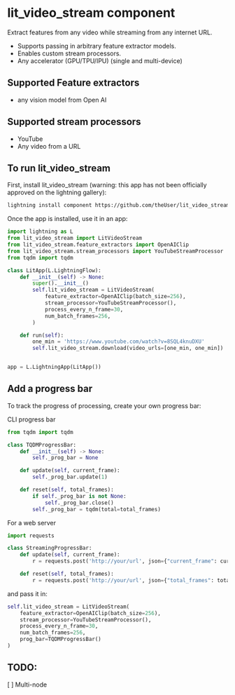 # lit_video_stream component
Extract features from any video while streaming from any internet URL.

- Supports passing in arbitrary feature extractor models.
- Enables custom stream processors.
- Any accelerator (GPU/TPU/IPU) (single and multi-device)

## Supported Feature extractors
- any vision model from Open AI

## Supported stream processors
- YouTube
- Any video from a URL

## To run lit_video_stream
First, install lit_video_stream (warning: this app has not been officially approved on the lightning gallery):

```bash
lightning install component https://github.com/theUser/lit_video_stream
```

Once the app is installed, use it in an app:

```python
import lightning as L
from lit_video_stream import LitVideoStream
from lit_video_stream.feature_extractors import OpenAIClip
from lit_video_stream.stream_processors import YouTubeStreamProcessor
from tqdm import tqdm

class LitApp(L.LightningFlow):
    def __init__(self) -> None:
        super().__init__()
        self.lit_video_stream = LitVideoStream(
            feature_extractor=OpenAIClip(batch_size=256),
            stream_processor=YouTubeStreamProcessor(),
            process_every_n_frame=30,
            num_batch_frames=256,
        )

    def run(self):
        one_min = 'https://www.youtube.com/watch?v=8SQL4knuDXU'
        self.lit_video_stream.download(video_urls=[one_min, one_min])


app = L.LightningApp(LitApp())
```

## Add a progress bar
To track the progress of processing, create your own progress bar:

CLI progress bar
```python
from tqdm import tqdm

class TQDMProgressBar:
    def __init__(self) -> None:
        self._prog_bar = None

    def update(self, current_frame):
        self._prog_bar.update(1)

    def reset(self, total_frames):
        if self._prog_bar is not None:
            self._prog_bar.close()
        self._prog_bar = tqdm(total=total_frames)
```

For a web server
```python
import requests

class StreamingProgressBar:
    def update(self, current_frame):
        r = requests.post('http://your/url', json={"current_frame": current_frame})

    def reset(self, total_frames):
        r = requests.post('http://your/url', json={"total_frames": total_frames})
```

and pass it in:
```python
self.lit_video_stream = LitVideoStream(
    feature_extractor=OpenAIClip(batch_size=256),
    stream_processor=YouTubeStreamProcessor(),
    process_every_n_frame=30,
    num_batch_frames=256,
    prog_bar=TQDMProgressBar()
)
```

## TODO:
[ ] Multi-node
